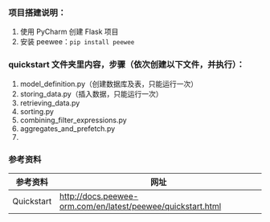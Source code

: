 ### 项目搭建说明：
1. 使用 PyCharm 创建 Flask 项目
2. 安装 peewee：`pip install peewee`

### quickstart 文件夹里内容，步骤（依次创建以下文件，并执行）：
1. model_definition.py（创建数据库及表，只能运行一次）
2. storing_data.py（插入数据，只能运行一次）
3. retrieving_data.py
4. sorting.py
5. combining_filter_expressions.py
6. aggregates_and_prefetch.py
7. 


### 参考资料
参考资料 | 网址
--- | ---
Quickstart | http://docs.peewee-orm.com/en/latest/peewee/quickstart.html